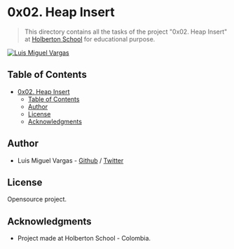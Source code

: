# 0x02. Heap Insert

> This directory contains all the tasks of the project "0x02. Heap Insert" at [Holberton School](https://www.holbertonschool.com "Holberton School.") for educational purpose.

[![Luis Miguel Vargas](https://img.shields.io/twitter/url?style=social&url=https%3A%2F%2Ftwitter.com%2Fluismvargasg1)](https://twitter.com/luismvargasg1)

## Table of Contents

- [0x02. Heap Insert](#0x02-heap-insert)
  - [Table of Contents](#table-of-contents)
  - [Author](#author)
  - [License](#license)
  - [Acknowledgments](#acknowledgments)

## Author

- Luis Miguel Vargas - [Github](https://github.com/luismvargasg) / [Twitter](https://twitter.com/luismvargasg1)

## License

Opensource project.

## Acknowledgments

- Project made at Holberton School - Colombia.
